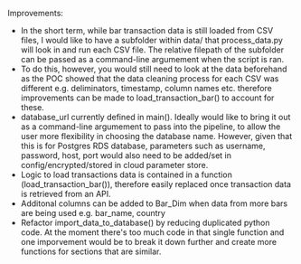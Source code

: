 Improvements:
- In the short term, while bar transaction data is still loaded from CSV files, I would like to have a subfolder within data/ that process_data.py will look in and run each CSV file. The relative filepath of the subfolder can be passed as a command-line argumement when the script is ran.
- To do this, however, you would still need to look at the data beforehand as the POC showed that the data cleaning process for each CSV was different e.g. deliminators, timestamp, column names etc. therefore improvements can be made to load_transaction_bar() to account for these.
- database_url currently defined in main(). Ideally would like to bring it out as a command-line argumement to pass into the pipeline, to allow the user more flexibility in choosing the database name. However, given that this is for Postgres RDS database, parameters such as username, password, host, port would also need to be added/set in config/encrypted/stored in cloud parameter store.
- Logic to load transactions data is contained in a function (load_transaction_bar()), therefore easily replaced once transaction data is retrieved from an API.
- Additonal columns can be added to Bar_Dim when data from more bars are being used e.g. bar_name, country
- Refactor import_data_to_database() by reducing duplicated python code. At the moment there's too much code in that single function and one imporvement would be to break it down further and create more functions for sections that are similar.
